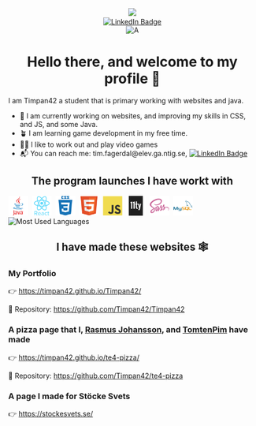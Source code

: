 <div id="header" align="center">
  <img src="https://media.giphy.com/media/v1.Y2lkPTc5MGI3NjExcHgyZHhqcmJsMG0zdnpsdm5xZnVrajY5cm9hMXg1ZmplenZ3d2gwcyZlcD12MV9pbnRlcm5hbF9naWZfYnlfaWQmY3Q9cw/gjrYDwbjnK8x36xZIO/giphy.gif" width="100"/>

  <div>
    <a href="https://www.linkedin.com/in/tim-fagerdal-a70106293/">
    <img src="https://img.shields.io/badge/LinkedIn-blue?style=for-the-badge&logo=linkedin&logoColor=white" alt="LinkedIn Badge"/>
  </a>
  </div>  
</div>

<div align="center">
 <img src="https://komarev.com/ghpvc/?username=Timpan42&style=flat-square&color=blue" alt="A "/>
</div>
<div >
  <h1 align="center">
    Hello there, and welcome to my profile 👋
  </h1>

  <p>
    I am Timpan42 a student that is primary working with websites and java.
  </p>
  <ul>
    <li>🔭 I am currently working on websites, and improving my skills in CSS, and JS, and some Java.</li>
    <li>🪴 I am learning game development in my free time.</li>
    <li>🏃‍♂️ I like to work out and play video games</li>
    <li>📬 You can reach me: tim.fagerdal@elev.ga.ntig.se,
    <a href="https://www.linkedin.com/in/tim-fagerdal-a70106293/">
    <img src="https://img.shields.io/badge/LinkedIn-blue?style=for-the-badge&logo=linkedin&logoColor=white" alt="LinkedIn Badge"/>
    </a>
    </li>

  </ul>
</div>

<div >
  <h2 align="center">
    The program launches I have workt with
  </h2>
  <div>
  <img src="https://github.com/devicons/devicon/blob/master/icons/java/java-original-wordmark.svg" title="Java" alt="Java" width="40" height="40"/>&nbsp;
  <img src="https://github.com/devicons/devicon/blob/master/icons/react/react-original-wordmark.svg" title="React" alt="React" width="40" height="40"/>&nbsp;
  <img src="https://github.com/devicons/devicon/blob/master/icons/css3/css3-plain-wordmark.svg"  title="CSS3" alt="CSS" width="40" height="40"/>&nbsp;
  <img src="https://github.com/devicons/devicon/blob/master/icons/html5/html5-original.svg" title="HTML5" alt="HTML5" width="40" height="40"/>&nbsp;
  <img src="https://github.com/devicons/devicon/blob/master/icons/javascript/javascript-original.svg" title="JavaScript" alt="JavaScript" width="40" height="40"/>&nbsp;
  <img src="https://github.com/devicons/devicon/blob/master/icons/eleventy/eleventy-original.svg" title="11ty"  alt="11ty" width="40" height="40"/>&nbsp;
  <img src="https://github.com/devicons/devicon/blob/master/icons/sass/sass-original.svg" title="Sass"  alt="Sass" width="40" height="40"/>&nbsp;
  <img src="https://github.com/devicons/devicon/blob/master/icons/mysql/mysql-original-wordmark.svg" title="MySQL"  alt="MySQL" width="40" height="40"/>&nbsp;
</div>
  <img src="https://github-readme-stats.vercel.app/api/top-langs/?username=Timpan42&layout=compact" title="Most Used Languages" alt="Most Used Languages">
</div>


<div>
  <h2 align="center">
    I have made these websites 🕸
  </h2>
</div>
 
### My Portfolio
👉 https://timpan42.github.io/Timpan42/

🤖 Repository: https://github.com/Timpan42/Timpan42

### A pizza page that I, [Rasmus Johansson](https://github.com/RasmusJohansson04), and [TomtenPim](https://github.com/TomtenPim) have made

👉 https://timpan42.github.io/te4-pizza/
  
🤖 Repository: https://github.com/Timpan42/te4-pizza

### A page I made for Stöcke Svets 
👉 https://stockesvets.se/


